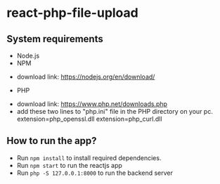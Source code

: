 # react-php-file-upload

## System requirements 
* Node.js
* NPM
- download link: https://nodejs.org/en/download/

* PHP
- download link: https://www.php.net/downloads.php
- add these two lines to "php.ini" file in the PHP directory on your pc.
extension=php_openssl.dll
extension=php_curl.dll

## How to run the app?
- Run `npm install` to install required dependencies.
- Run `npm start` to run the reactjs app
- Run `php -S 127.0.0.1:8000` to run the backend server





